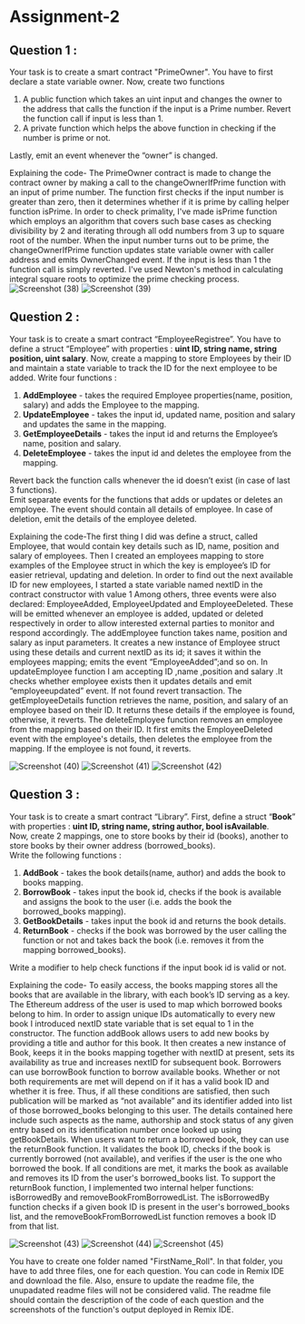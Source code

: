 # Assignment-2

## Question 1 :

Your task is to create a smart contract "PrimeOwner". You have to first declare a state variable owner. Now,  create two functions 

1. A public function which takes an uint input and changes the owner to the address that calls the function if the input is a Prime number. Revert the function call if input is less than 1.
2. A private function which helps the above function in checking if the number is prime or not.

Lastly, emit an event whenever the “owner” is changed.

Explaining the code- The  PrimeOwner contract is made to change the contract owner by making a call to the changeOwnerIfPrime function with an input of prime number. The function first checks if the input number is greater than zero, then it determines whether if it is prime by calling helper function isPrime. In order to check primality, I've made isPrime function which employs an algorithm that covers such base cases as checking divisibility by 2 and iterating through all odd numbers from 3 up to square root of the number. When the input number turns out to be prime, the changeOwnerIfPrime function updates state variable owner with caller address and emits OwnerChanged event. If the input is less than 1 the function call is simply reverted. I've used Newton's method in calculating integral square roots to optimize the prime checking process.
![Screenshot (38)](https://github.com/DeFi-Unchained-IITK/assignment-2-weird-polaroid/assets/169828145/d04170bb-1ed6-44be-9731-5ab6bb6745d6)
![Screenshot (39)](https://github.com/DeFi-Unchained-IITK/assignment-2-weird-polaroid/assets/169828145/7dd6b00e-1de5-440f-8ae1-8031603a2ab1)

## Question 2 :

Your task is to create a smart contract “EmployeeRegistree”. You have to define a struct “Employee” with properties : **uint ID, string name, string position, uint salary**.
Now, create a mapping to store Employees by their ID and maintain a state variable to track the ID for the next employee to be added.
Write four functions : 
1. **AddEmployee** - takes the required Employee properties(name, position, salary) and adds the Employee to the mapping.
2. **UpdateEmployee** - takes the input id, updated name, position and salary and updates the same in the mapping.
3. **GetEmployeeDetails** - takes the input id and returns the Employee’s name, position and salary.
4. **DeleteEmployee** - takes the input id and deletes the employee from the mapping.

Revert back the function calls whenever the id doesn’t exist (in case of last 3 functions). \
Emit separate events for the functions that adds or updates or deletes an employee. The event should contain all details of employee. In case of deletion, emit the details of the employee deleted.

Explaining the code-The first thing I did was define a struct, called Employee, that would contain key details such as ID, name, position and salary of employees. Then I created an employees mapping to store examples of the Employee struct in which the key is employee’s ID for easier retrieval, updating and deletion.
In order to find out the next available ID for new employees, I started a state variable named nextID in the contract constructor with value 1
Among others, three events were also declared: EmployeeAdded, EmployeeUpdated and EmployeeDeleted. These will be emitted whenever an employee is added, updated or deleted respectively in order to allow interested external parties to monitor and respond accordingly.
The addEmployee function takes name, position and salary as input parameters. It creates a new instance of Employee struct using these details and current nextID as its id; it saves it within the employees mapping; emits the event “EmployeeAdded”;and so on.
In updateEmployee function I am accepting ID ,name ,position and salary .It checks whether employee exists then it updates details and emit “employeeupdated” event. If not found revert transaction.
The getEmployeeDetails function retrieves the name, position, and salary of an employee based on their ID. It returns these details if the employee is found, otherwise, it reverts.
The deleteEmployee function removes an employee from the mapping based on their ID. It first emits the EmployeeDeleted event with the employee's details, then deletes the employee from the mapping. If the employee is not found, it reverts.

![Screenshot (40)](https://github.com/DeFi-Unchained-IITK/assignment-2-weird-polaroid/assets/169828145/a64185d5-580b-4a08-beca-7ae9699235ba)
![Screenshot (41)](https://github.com/DeFi-Unchained-IITK/assignment-2-weird-polaroid/assets/169828145/303236f5-e4ff-4a3c-915c-02bedb2d10e5)
![Screenshot (42)](https://github.com/DeFi-Unchained-IITK/assignment-2-weird-polaroid/assets/169828145/b3264ede-112e-4028-b644-72cfe2249d69)


## Question 3 :

Your task is to create a smart contract “Library”. First, define a struct “**Book**” with properties : **uint ID, string name, string author, bool isAvailable**.\
Now, create 2 mappings, one to store books by their id (books), another to store books by their owner address (borrowed_books).\
Write the following functions : 
1. **AddBook** - takes the book details(name, author) and adds the book to books mapping.
2. **BorrowBook** - takes input the book id, checks if the book is available and assigns the book to the user (i.e. adds the book the borrowed_books mapping).
3. **GetBookDetails** - takes input the book id and returns the book details.
4. **ReturnBook** - checks if the book was borrowed by the user calling the function or not and takes back the book (i.e. removes it from the mapping borrowed_books).


Write a modifier to help check functions if the input book id is valid or not.

Explaining the code- To easily access, the books mapping stores all the books that are available in the library, with each book’s ID serving as a key. The Ethereum address of the user is used to map which borrowed books belong to him.
In order to assign unique IDs automatically to every new book I introduced nextID state variable that is set equal to 1 in the constructor.
The function addBook allows users to add new books by providing a title and author for this book. It then creates a new instance of Book, keeps it in the books mapping together with nextID at present, sets its availability as true and increases nextID for subsequent book.
Borrowers can use borrowBook function to borrow available books. Whether or not both requirements are met will depend on if it has a valid book ID and whether it is free. Thus, if all these conditions are satisfied, then such publication will be marked as “not available” and its identifier added into list of those borrowed_books belonging to this user.
The details contained here include such aspects as the name, authorship and stock status of any given entry based on its identification number once looked up using getBookDetails.
When users want to return a borrowed book, they can use the returnBook function. It validates the book ID, checks if the book is currently borrowed (not available), and verifies if the user is the one who borrowed the book. If all conditions are met, it marks the book as available and removes its ID from the user's borrowed_books list.
To support the returnBook function, I implemented two internal helper functions: isBorrowedBy and removeBookFromBorrowedList. The isBorrowedBy function checks if a given book ID is present in the user's borrowed_books list, and the removeBookFromBorrowedList function removes a book ID from that list.

![Screenshot (43)](https://github.com/DeFi-Unchained-IITK/assignment-2-weird-polaroid/assets/169828145/5bc058c4-e0a7-4514-93a9-701e3f761aec)
![Screenshot (44)](https://github.com/DeFi-Unchained-IITK/assignment-2-weird-polaroid/assets/169828145/a42f414d-b6fd-4786-907c-090ff2f44028)
![Screenshot (45)](https://github.com/DeFi-Unchained-IITK/assignment-2-weird-polaroid/assets/169828145/93c71d66-09ec-4a58-a946-b56283052583)


You have to create one folder named "FirstName_Roll". In that folder, you have to add three files, one for each question. You can code in Remix IDE and download the file. Also, ensure to update the readme file, the unupadated readme files will not be considered valid. The readme file should contain the description of the code of each question and the screenshots of the function's output deployed in Remix IDE.












